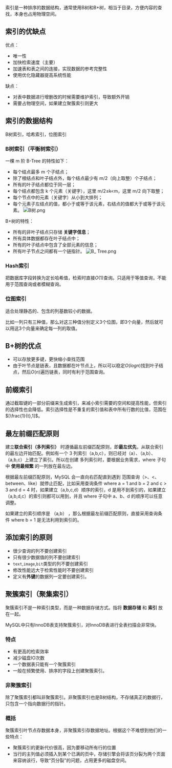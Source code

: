 索引是一种排序的数据结构，通常使用B树和B+树，相当于目录，方便内容的查找，本身也占用物理空间。

## 索引的优缺点

优点：
- 唯一性
- 加快检索速度（主要）
- 加速表和表之间的连接，实现数据的参考完整性
- 使用优化隐藏器提高系统性能

缺点：
- 对表中数据进行增删改的时候需要维护索引，导致额外开销
- 需要占物理空间，如果建立聚簇索引则更大

## 索引的数据结构

B树索引，哈希索引，位图索引

### B树索引（平衡树索引）
一棵 m 阶 B-Tree 的特性如下：

- 每个结点最多 m 个子结点；
- 除了根结点和叶子结点外，每个结点最少有 m/2（向上取整）个子结点；
- 所有的叶子结点都位于同一层；
- 每个结点都包含 k 个元素（关键字），这里 m/2≤k<m，这里 m/2 向下取整；
- 每个节点中的元素（关键字）从小到大排列；
- 每个元素子左结点的值，都小于或等于该元素，右结点的值都大于或等于该元素。
![B树.png](https://pic.leetcode-cn.com/1629446588-fpMLVA-B%E6%A0%91.png)

B+树的特性：
-   所有的非叶子结点只存储 **关键字信息**；
-   所有具体数据都存在叶子结点中；
-   所有的叶子结点中包含了全部元素的信息；
-   所有叶子节点之间都有一个链指针。
![B_ Tree.png](https://pic.leetcode-cn.com/1629448733-VWjqZc-B_%20Tree.png)

### Hash索引

把数据库字段转换为定长哈希值，检索时直接$O(1)$查询。只适用于等值查询，不能用于范围查询或者模糊查询。

### 位图索引

适合处理静态的、包含的列基数较小的数据。

比如一列只有三种值，那么对这三种值分别定义3个位图，即3个向量，然后就可以用这3个向量来确定每一列的取值。

## B+树的优点

- 可以存放更多键，更快缩小查找范围
- 由于叶节点是链表，且数据都在叶节点上，所以可以稳定$O(log n)$找到叶子结点，然后$O(n)$遍历链表，同时有利于范围查询。

## 前缀索引

通过截取键的一部分前缀来生成索引，来减小索引需要的空间和提高性能，但索引的选择性也会降低。索引选择性是不重复的索引值和表中所有行数的比值，范围在$[\frac{1}{t},1]$。

## 最左前缀匹配原则

建立**联合索引（多列索引）** 时遵循最左前缀匹配原则，即**最左优先**，从联合索引的最左边开始匹配。例如有一个 3 列索引（a,b,c），则已经对（a）、（a,b）、（a,b,c）上建立了索引。所以在创建 多列索引时，要根据业务需求，where 子句中 **使用最频繁** 的一列放在最左边。

根据最左前缀匹配原则，MySQL 会一直向右匹配直到遇到 范围查询（>、<、between、like）就停止匹配，比如采用查询条件 where a = 1 and b = 2 and c > 3 and d = 4 时，如果建立（a,b,c,d）顺序的索引，d 是用不到索引的，如果建立（a,b,d,c）的索引则都可以用到，并且 where 子句中 a、b、d 的顺序可以任意调整。

如果建立的索引顺序是 （a,b） ，那么根据最左前缀匹配原则，直接采用查询条件 where b = 1 是无法利用到索引的。

## 添加索引的原则

- 很少查询的列不要创建索引
- 只有很少数据值的列不要创建索引
- `text`,`image`,`bit`类型的列不要创建索引
- 修改性能远大于检索性能时不要创建索引
- 定义有**外键**的数据列一定要创建索引。

## 聚簇索引（聚集索引）

聚簇索引不是一种索引类型，而是一种数据存储方式。指将 **数据存储** 和 **索引** 放在一起。

MySQL中只有InnoDB表支持聚簇索引，对InnoDB表进行全表扫描会非常快。

### 特点

- 有更高的检索效率
- 减少磁盘IO次数
- 一个数据表只能有一个聚簇索引
- 一般在频繁使用、排序的字段上创建聚簇索引。

### 非聚簇索引

除了聚簇索引都叫非聚簇索引。非聚簇索引也是B树结构，不存储真正的数据行，只包含一个指向数据行的指针。

### 概括

聚簇索引叶节点存数据本身，非聚簇索引存数据地址。根据这个不难想到他们的一些特点：
- 聚簇索引的更新代价很高，因为要移动所有行的位置
- 当行的主列值必须插入到某个已满的页中，存储引擎会将该页分裂为两个页面来容纳该行，导致“页分裂”的问题，占用更多的磁盘空间。
